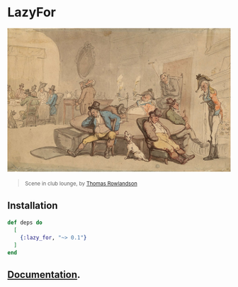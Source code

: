 # LazyFor

![Scene in club lounge, by Thomas Rowlandson](https://raw.githubusercontent.com/am-kantox/lazy_for/master/stuff/1118px-British_club_scene.jpg)
> <small>Scene in club lounge, by [Thomas Rowlandson](https://en.wikipedia.org/wiki/Thomas_Rowlandson)</small>

## Installation

```elixir
def deps do
  [
    {:lazy_for, "~> 0.1"}
  ]
end
```

## [Documentation](https://hexdocs.pm/lazy_for).

